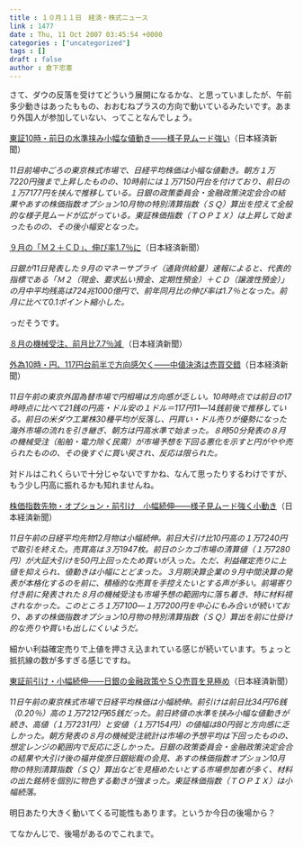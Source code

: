 ```yaml
---
title : １０月１１日　経済・株式ニュース
link : 1477
date : Thu, 11 Oct 2007 03:45:54 +0000
categories : ["uncategorized"]
tags : []
draft : false
author : 倉下忠憲
---
```


さて、ダウの反落を受けてどういう展開になるかな、と思っていましたが、午前多少動きはあったももの、おおむねプラスの方向で動いているみたいです。あまり外国人が参加していない、ってことなんでしょう。<BR><BR><A HREF="http://www.nikkei.co.jp/news/market/20071011m1ds0iss1211.html" TARGET="_blank">東証10時・前日の水準挟み小幅な値動き――様子見ムード強い</A>（日本経済新聞）<BR><BR><I>11日前場中ごろの東京株式市場で、日経平均株価は小幅な値動き。朝方１万7220円強まで上昇したものの、10時前には１万7150円台を付けており、前日の１万7177円を挟んで推移している。日銀の政策委員会・金融政策決定会合の結果やあすの株価指数オプション10月物の特別清算指数（ＳＱ）算出を控えて全般的な様子見ムードが広がっている。東証株価指数（ＴＯＰＩＸ）は上昇して始まったものの、その後小幅安となった。</I><BR><BR><A HREF="http://www.nikkei.co.jp/news/keizai/20071011NTE2IBB01010102007.html" TARGET="_blank">９月の「Ｍ２＋ＣＤ」、伸び率1.7％に</A>（日本経済新聞）<BR><BR><I>日銀が11日発表した９月のマネーサプライ（通貨供給量）速報によると、代表的指標である「Ｍ２（現金、要求払い預金、定期性預金）＋ＣＤ（譲渡性預金）」の月中平均残高は724兆1000億円で、前年同月比の伸び率は1.7％となった。前月に比べて0.1ポイント縮小した。</I><BR><BR>っだそうです。<BR><BR><A HREF="http://www.nikkei.co.jp/news/main/20071011NTE2IPA01709102007.html" TARGET="_blank">８月の機械受注、前月比7.7％減 </A>（日本経済新聞）<BR><BR><A HREF="http://www.nikkei.co.jp/news/market/20071011m2ds0imf0311.html" TARGET="_blank">外為10時・円、117円台前半で方向感欠く――中値決済は売買交錯</A>（日本経済新聞）<BR><BR><I>11日午前の東京外国為替市場で円相場は方向感が乏しい。10時時点では前日の17時時点に比べて21銭の円高・ドル安の１ドル＝117円11―14銭前後で推移している。前日の米ダウ工業株30種平均が反落し、円買い・ドル売りが優勢になった海外市場の流れを引き継ぎ、朝方は円高水準で始まった。８時50分発表の８月の機械受注（船舶・電力除く民需）が市場予想を下回る悪化を示すと円がやや売られたものの、その後すぐに買い戻され、反応は限られた。</I><BR><BR>対ドルはこれくらいで十分じゃないですかね、なんて思ったりするわけですが、もう少し円高に振れるかも知れませんね。<BR><BR><A HREF="http://www.nikkei.co.jp/news/market/20071011m1ds0isf1111.html" TARGET="_blank">株価指数先物・オプション・前引け　小幅続伸――様子見ムード強く小動き</A>（日本経済新聞）<BR><BR><I>11日午前の日経平均先物12月物は小幅続伸。前日大引け比10円高の１万7240円で取引を終えた。売買高は３万1947枚。前日のシカゴ市場の清算値（１万7280円）が大証大引けを50円上回ったため買いが入った。ただ、利益確定売りに上値を抑えられ、値動きは小幅にとどまった。３月期決算企業の９月中間決算の発表が本格化するのを前に、積極的な売買を手控えたいとする声が多い。前場寄り付き前に発表された８月の機械受注も市場予想の範囲内に落ち着き、特に材料視されなかった。このところ１万7100―１万7200円を中心にもみ合いが続いており、あすの株価指数オプション10月物の特別清算指数（ＳＱ）算出を前に仕掛け的な売りや買いも出しにくいようだ。</I><BR><BR>細かい利益確定売りで上値を押さえ込まれている感じが続いています。ちょっと抵抗線の数が多すぎる感じですね。<BR><BR><A HREF="http://www.nikkei.co.jp/news/market/20071011m1ds0iss1311.html" TARGET="_blank">東証前引け・小幅続伸――日銀の金融政策やＳＱ売買を見極め</A>（日本経済新聞）<BR><BR><I>11日午前の東京株式市場で日経平均株価は小幅続伸。前引けは前日比34円76銭（0.20％）高の１万7212円65銭だった。前日終値の水準を挟み小幅な値動きが続き、高値（１万7231円）と安値（１万7154円）の値幅は80円弱と方向感に乏しかった。朝方発表の８月の機械受注統計は市場の予想平均は下回ったものの、想定レンジの範囲内で反応に乏しかった。日銀の政策委員会・金融政策決定会合の結果や大引け後の福井俊彦日銀総裁の会見、あすの株価指数オプション10月物の特別清算指数（ＳＱ）算出などを見極めたいとする市場参加者が多く、材料の出た銘柄を個別に物色する動きが強まった。東証株価指数（ＴＯＰＩＸ）は小幅続落。</I><BR><BR>明日あたり大きく動いてくる可能性もあります。というか今日の後場から？<BR><BR>てなかんじで、後場があるのでこれまで。<BR><BR><BR><BR><br><br>
